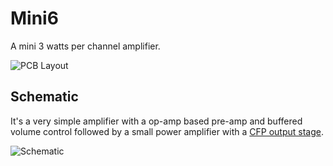 # Mini6

A mini 3 watts per channel amplifier.

![PCB Layout](http://i.imgur.com/jJk9PNm.png)


## Schematic

It's a very simple amplifier with a op-amp based pre-amp and buffered volume control followed by a small power amplifier with a [CFP output stage](http://en.wikipedia.org/wiki/Sziklai_pair).

![Schematic](http://i.imgur.com/y45LPUb.png)

